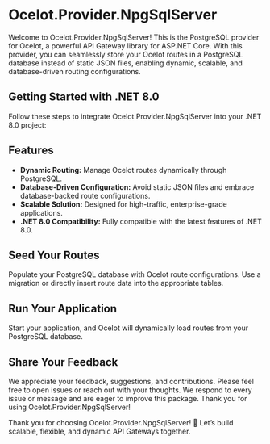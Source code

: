 # Ocelot.Provider.NpgSqlServer

Welcome to Ocelot.Provider.NpgSqlServer! This is the PostgreSQL provider for Ocelot, a powerful API Gateway library for ASP.NET Core. With this provider, you can seamlessly store your Ocelot routes in a PostgreSQL database instead of static JSON files, enabling dynamic, scalable, and database-driven routing configurations.

## Getting Started with .NET 8.0

Follow these steps to integrate Ocelot.Provider.NpgSqlServer into your .NET 8.0 project:

## Features

- **Dynamic Routing:** Manage Ocelot routes dynamically through PostgreSQL.
- **Database-Driven Configuration:** Avoid static JSON files and embrace database-backed route configurations.
- **Scalable Solution:** Designed for high-traffic, enterprise-grade applications.
- **.NET 8.0 Compatibility:** Fully compatible with the latest features of .NET 8.0.


## Seed Your Routes
Populate your PostgreSQL database with Ocelot route configurations. Use a migration or directly insert route data into the appropriate tables.

## Run Your Application
Start your application, and Ocelot will dynamically load routes from your PostgreSQL database.

## Share Your Feedback

We appreciate your feedback, suggestions, and contributions. Please feel free to open issues or reach out with your thoughts. We respond to every issue or message and are eager to improve this package. Thank you for using Ocelot.Provider.NpgSqlServer!


Thank you for choosing Ocelot.Provider.NpgSqlServer! 🚀 Let’s build scalable, flexible, and dynamic API Gateways together.
